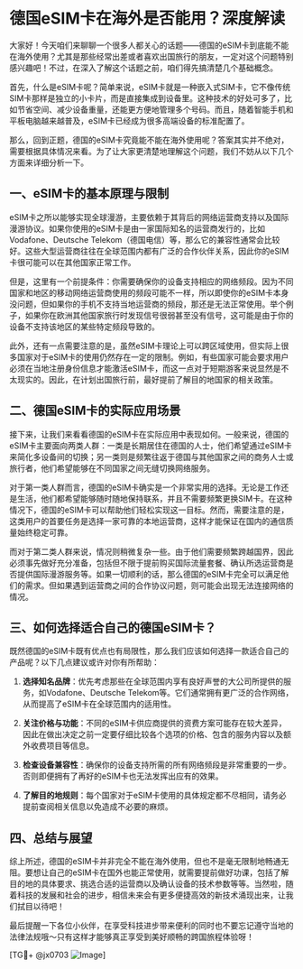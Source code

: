 # 德国eSIM卡在海外是否能用？深度解读

大家好！今天咱们来聊聊一个很多人都关心的话题——德国的eSIM卡到底能不能在海外使用？尤其是那些经常出差或者喜欢出国旅行的朋友，一定对这个问题特别感兴趣吧！不过，在深入了解这个话题之前，咱们得先搞清楚几个基础概念。

首先，什么是eSIM卡呢？简单来说，eSIM卡就是一种嵌入式SIM卡，它不像传统SIM卡那样是独立的小卡片，而是直接集成到设备里。这种技术的好处可多了，比如节省空间、减少设备重量，还能更方便地管理多个号码。而且，随着智能手机和平板电脑越来越普及，eSIM卡已经成为很多高端设备的标准配置了。

那么，回到正题，德国的eSIM卡究竟能不能在海外使用呢？答案其实并不绝对，需要根据具体情况来看。为了让大家更清楚地理解这个问题，我们不妨从以下几个方面来详细分析一下。

## 一、eSIM卡的基本原理与限制

eSIM卡之所以能够实现全球漫游，主要依赖于其背后的网络运营商支持以及国际漫游协议。如果你使用的eSIM卡是由一家国际知名的运营商发行的，比如Vodafone、Deutsche Telekom（德国电信）等，那么它的兼容性通常会比较好。这些大型运营商往往在全球范围内都有广泛的合作伙伴关系，因此你的eSIM卡很可能可以在其他国家正常工作。

但是，这里有一个前提条件：你需要确保你的设备支持相应的网络频段。因为不同国家和地区的移动网络运营商使用的频段可能不一样，所以即使你的eSIM卡本身没问题，但如果你的手机不支持当地运营商的频段，那还是无法正常使用。举个例子，如果你在欧洲其他国家旅行时发现信号很弱甚至没有信号，这可能是由于你的设备不支持该地区的某些特定频段导致的。

此外，还有一点需要注意的是，虽然eSIM卡理论上可以跨区域使用，但实际上很多国家对于eSIM卡的使用仍然存在一定的限制。例如，有些国家可能会要求用户必须在当地注册身份信息才能激活eSIM卡，而这一点对于短期游客来说显然是不太现实的。因此，在计划出国旅行前，最好提前了解目的地国家的相关政策。

## 二、德国eSIM卡的实际应用场景

接下来，让我们来看看德国的eSIM卡在实际应用中表现如何。一般来说，德国的eSIM卡主要面向两类人群：一类是长期居住在德国的人士，他们希望通过eSIM卡来简化多设备间的切换；另一类则是频繁往返于德国与其他国家之间的商务人士或旅行者，他们希望能够在不同国家之间无缝切换网络服务。

对于第一类人群而言，德国的eSIM卡确实是一个非常实用的选择。无论是工作还是生活，他们都希望能够随时随地保持联系，并且不需要频繁更换SIM卡。在这种情况下，德国的eSIM卡可以帮助他们轻松实现这一目标。然而，需要注意的是，这类用户的首要任务是选择一家可靠的本地运营商，这样才能保证在国内的通信质量始终稳定可靠。

而对于第二类人群来说，情况则稍微复杂一些。由于他们需要频繁跨越国界，因此必须事先做好充分准备，包括但不限于提前购买国际流量套餐、确认所选运营商是否提供国际漫游服务等。如果一切顺利的话，那么德国的eSIM卡完全可以满足他们的需求。但如果遇到运营商之间的合作协议问题，则可能会出现无法连接网络的情况。

## 三、如何选择适合自己的德国eSIM卡？

既然德国的eSIM卡既有优点也有局限性，那么我们应该如何选择一款适合自己的产品呢？以下几点建议或许对你有所帮助：

1. **选择知名品牌**：优先考虑那些在全球范围内享有良好声誉的大公司所提供的服务，如Vodafone、Deutsche Telekom等。它们通常拥有更广泛的合作网络，从而提高了eSIM卡在全球范围内的适用性。

2. **关注价格与功能**：不同的eSIM卡供应商提供的资费方案可能存在较大差异，因此在做出决定之前一定要仔细比较各个选项的价格、包含的服务内容以及额外收费项目等信息。

3. **检查设备兼容性**：确保你的设备支持所需的所有网络频段是非常重要的一步。否则即便拥有了再好的eSIM卡也无法发挥出应有的效果。

4. **了解目的地规则**：每个国家对于eSIM卡使用的具体规定都不尽相同，请务必提前查阅相关信息以免造成不必要的麻烦。

## 四、总结与展望

综上所述，德国的eSIM卡并非完全不能在海外使用，但也不是毫无限制地畅通无阻。要想让自己的eSIM卡在国外也能正常使用，就需要提前做好功课，包括了解目的地的具体要求、挑选合适的运营商以及确认设备的技术参数等等。当然啦，随着科技的发展和社会的进步，相信未来会有更多便捷高效的新技术涌现出来，让我们拭目以待吧！

最后提醒一下各位小伙伴，在享受科技进步带来便利的同时也不要忘记遵守当地的法律法规哦～只有这样才能够真正享受到美好顺畅的跨国旅程体验呀！

[TG💪+ @jx0703 ![Image](https://github.com/user-attachments/assets/dbca1d08-cadb-493c-b0ec-ad6f7a83f270)]